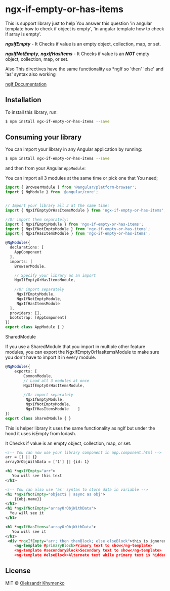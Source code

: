 # ngx-if-empty-or-has-items
This is support library just to help You answer this question 'in angular template how to check if object is empty', 
'in angular template how to check if array is empty'.

**_ngxIfEmpty_** - It Checks if value is an empty object, collection, map, or set.

**_ngxIfNotEmpty_**, _**ngxIfHasItems**_ - It Checks if value is an _**NOT**_ empty object, collection, map, or set.

Also This directives have the same functionality as *ngIf so 'then' 'else' and 'as' syntax also working

[ngIf Documentation](https://angular.io/api/common/NgIf)

## Installation

To install this library, run:

```bash
$ npm install ngx-if-empty-or-has-items --save

```

## Consuming your library

You can import your library in any Angular application by running:

```bash
$ npm install ngx-if-empty-or-has-items --save
```

and then from your Angular `AppModule`:

You can import all 3 modules at the same time or pick one that You need;

```typescript
import { BrowserModule } from '@angular/platform-browser';
import { NgModule } from '@angular/core';


// Import your library all 3 at the same time:
import { NgxIfEmptyOrHasItemsModule } from 'ngx-if-empty-or-has-items';

//Or import them separately: 
import { NgxIfEmptyModule } from 'ngx-if-empty-or-has-items';
import { NgxIfNotEmptyModule } from 'ngx-if-empty-or-has-items';
import { NgxIfHasItemsModule } from 'ngx-if-empty-or-has-items';

@NgModule({
  declarations: [
    AppComponent
  ],
  imports: [
    BrowserModule,

    // Specify your library as an import
    NgxIfEmptyOrHasItemsModule,
    
    //Or import separately 
     NgxIfEmptyModule,
     NgxIfNotEmptyModule,
     NgxIfHasItemsModule
  ],
  providers: [],
  bootstrap: [AppComponent]
})
export class AppModule { }
```


SharedModule

If you use a SharedModule that you import in multiple other feature modules, you can export the NgxIfEmptyOrHasItemsModule to make sure you don't have to import it in every module.
```typescript
@NgModule({
    exports: [
        CommonModule,
        // Load all 3 modules at once
        NgxIfEmptyOrHasItemsModule,
        
        //Or import separately 
         NgxIfEmptyModule,
         NgxIfNotEmptyModule,
         NgxIfHasItemsModule    ]
})
export class SharedModule { }
```

This is helper library it uses the same functionality as ngIf but under the hood it uses isEmpty from lodash.

It Checks if value is an empty object, collection, map, or set.

```xml
<!-- You can now use your library component in app.component.html -->
arr = [] || {}
arrayOrObjWithData = ['1'] || {id: 1}

<h1 *ngxIfEmpty="arr">
   You will see this text
</h1>

<!-- You can also use 'as' syntax to store data in variable -->
<h1 *ngxIfNotEmpty="object$ | async as obj">
    {{obj.name}}
</h1>
<h1 *ngxIfNotEmpty="arrayOrObjWithData">
  You will see it
</h1>

<h1 *ngxIfHasItems="arrayOrObjWithData">
   You will see it
</h1>
 <div *ngxIfEmpty="arr; then thenBlock; else elseBlock">this is ignored</div>
    <ng-template #primaryBlock>Primary text to show</ng-template>
    <ng-template #secondaryBlock>Secondary text to show</ng-template>
    <ng-template #elseBlock>Alternate text while primary text is hidden</ng-template>

```

## License

MIT © [Oleksandr Khymenko](mailto:alexanderkhymenko@gmail.com)
